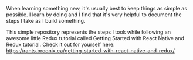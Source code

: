 When learning something new, it's usually best to keep things as simple as possible. I learn by doing and I find that it's very helpful to document the steps I take as I build something.

This simple repository represents the steps I took while following an awesome little Redux tutorial called Getting Started with React Native and Redux tutorial. Check it out for yourself here:  https://rants.broonix.ca/getting-started-with-react-native-and-redux/

